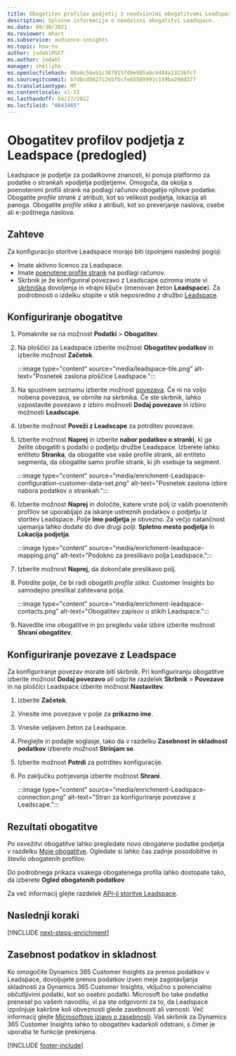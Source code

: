 ```yaml
---
title: Obogatitev profilov podjetij z neodvisnimi obogatitvami Leadspace
description: Splošne informacije o neodvisni obogatitvi Leadspace.
ms.date: 09/30/2021
ms.reviewer: mhart
ms.subservice: audience-insights
ms.topic: how-to
author: jodahlMSFT
ms.author: jodahl
manager: shellyha
ms.openlocfilehash: 08a4c56eb1c387015fd9e985a0c9484a13236fcf
ms.sourcegitcommit: b7dbcd5627c2ebfbcfe65589991c159ba290d377
ms.translationtype: MT
ms.contentlocale: sl-SI
ms.lasthandoff: 04/27/2022
ms.locfileid: "8643465"
---
```

# <a name="enrichment-of-company-profiles-with-leadspace-preview"></a>Obogatitev profilov podjetja z Leadspace (predogled)

Leadspace je podjetje za podatkovne znanosti, ki ponuja platformo za podatke o strankah »podjetja podjetjem«. Omogoča, da okolja s poenotenimi profili strank na podlagi računov obogatijo njihove podatke. Obogatite *profile strank* z atributi, kot so velikost podjetja, lokacija ali panoga. Obogatite *profile stika* z atributi, kot so preverjanje naslova, osebe ali e-poštnega naslova.

## <a name="prerequisites"></a>Zahteve

Za konfiguracijo storitve Leadspace morajo biti izpolnjeni naslednji pogoji:

- Imate aktivno licenco za Leadspace.
- Imate [poenotene profile strank](customer-profiles.md) na podlagi računov.
- Skrbnik je že konfiguriral povezavo z Leadscape oziroma imate vi [skrbniška](permissions.md#admin) dovoljenja in »trajni ključ« (imenovan žeton **Leadspace**). Za podrobnosti o izdelku stopite v stik neposredno z družbo [Leadspace](https://www.leadspace.com/leadspace-microsoft-dynamics-365/).

## <a name="configure-the-enrichment"></a>Konfiguriranje obogatitve

1. Pomaknite se na možnost **Podatki** > **Obogatitev**.

1. Na ploščici za Leadspace izberite možnost **Obogatitev podatkov** in izberite možnost **Začetek**.

   :::image type="content" source="media/leadspace-tile.png" alt-text="Posnetek zaslona ploščice Leadspace.":::

1. Na spustnem seznamu izberite možnost [povezava](connections.md). Če ni na voljo nobena povezava, se obrnite na skrbnika. Če ste skrbnik, lahko vzpostavite povezavo z izbiro možnosti **Dodaj povezavo** in izbiro možnosti **Leadscape**. 

1. Izberite možnost **Poveži z Leadscape** za potrditev povezave.

1. Izberite možnost **Naprej** in izberite **nabor podatkov o stranki**, ki ga želite obogatiti s podatki o podjetju družbe Leadspace. Izberete lahko entiteto **Stranka**, da obogatite vse vaše profile strank, ali entiteto segmenta, da obogatite samo profile strank, ki jih vsebuje ta segment.

    :::image type="content" source="media/enrichment-Leadspace-configuration-customer-data-set.png" alt-text="Posnetek zaslona izbire nabora podatkov o strankah.":::

1. Izberite možnost **Naprej** in določite, katere vrste polj iz vaših poenotenih profilov se uporabljajo za iskanje ustreznih podatkov o podjetju iz storitev Leadspace. Polje **Ime podjetja** je obvezno. Za večjo natančnost ujemanja lahko dodate do dve drugi polji: **Spletno mesto podjetja** in **Lokacija podjetja**.

   :::image type="content" source="media/enrichment-leadspace-mapping.png" alt-text="Podokno za preslikavo polja Leadspace.":::

1. Izberite možnost **Naprej**, da dokončate preslikavo polj.

1. Potrdite polje, če bi radi obogatili *profile stika*. Customer Insights bo samodejno preslikal zahtevana polja.

   :::image type="content" source="media/enrichment-leadspace-contacts.png" alt-text="Obogatitev zapisov o stikih Leadspace.":::
 
1. Navedite ime obogatitve in po pregledu vaše izbire izberite možnost **Shrani obogatitev**.


## <a name="configure-the-connection-for-leadspace"></a>Konfiguriranje povezave z Leadspace 

Za konfiguriranje povezav morate biti skrbnik. Pri konfiguriranju obogatitve izberite možnost **Dodaj povezavo** *ali* odprite razdelek **Skrbnik** > **Povezave** in na ploščici Leadspace izberite možnost **Nastavitev**.

1. Izberite **Začetek**. 

1. Vnesite ime povezave v polje za **prikazno ime**.

1. Vnesite veljaven žeton za Leadspace.

1. Preglejte in podajte soglasje, tako da v razdelku **Zasebnost in skladnost podatkov** izberete možnost **Strinjam se**.

1. Izberite možnost **Potrdi** za potrditev konfiguracije.

1. Po zaključku potrjevanja izberite možnost **Shrani**.
   
   :::image type="content" source="media/enrichment-Leadspace-connection.png" alt-text="Stran za konfiguriranje povezave z Leadscape.":::

## <a name="enrichment-results"></a>Rezultati obogatitve

Po osvežitvi obogatitve lahko pregledate novo obogatene podatke podjetja v razdelku [Moje obogatitve](enrichment-hub.md). Ogledate si lahko čas zadnje posodobitve in število obogatenih profilov.

Do podrobnega prikaza vsakega obogatenega profila lahko dostopate tako, da izberete **Ogled obogatenih podatkov**.

Za več informacij glejte razdelek [API-ji storitve Leadspace](https://support.leadspace.com/hc/en-us/sections/201997649-API).

## <a name="next-steps"></a>Naslednji koraki


[!INCLUDE [next-steps-enrichment](includes/next-steps-enrichment.md)]

## <a name="data-privacy-and-compliance"></a>Zasebnost podatkov in skladnost

Ko omogočite Dynamics 365 Customer Insights za prenos podatkov v Leadspace, dovoljujete prenos podatkov izven meje zagotavljanja skladnosti za Dynamics 365 Customer Insights, vključno s potencialno občutljivimi podatki, kot so osebni podatki. Microsoft bo take podatke prenesel po vašem navodilu, vi pa ste odgovorni za to, da Leadspace izpolnjuje kakršne koli obveznosti glede zasebnosti ali varnosti. Več informacij glejte [Microsoftovo izjavo o zasebnosti](https://go.microsoft.com/fwlink/?linkid=396732).
Vaš skrbnik za Dynamics 365 Customer Insights lahko to obogatitev kadarkoli odstrani, s čimer je uporaba te funkcije prekinjena.


[!INCLUDE [footer-include](includes/footer-banner.md)]
